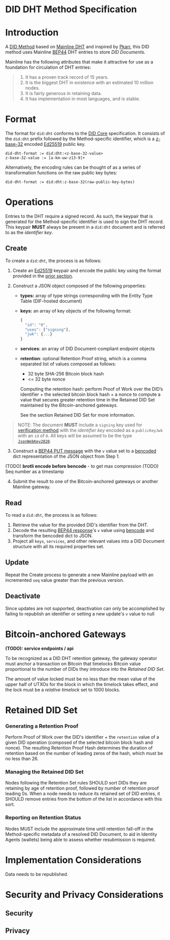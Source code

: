 # DID DHT Method Specification

# Introduction
A [DID Method](https://www.w3.org/TR/did-core/) based on [Mainline DHT](https://en.wikipedia.org/wiki/Mainline_DHT) and inspired by [Pkarr](https://github.com/nuhvi/pkarr), this DID method uses Mainline [BEP44](https://www.bittorrent.org/beps/bep_0044.html) DHT entries to store _DID Documents_.

Mainline has the following attributes that make it attractive for use as a foundation for circulation of DHT entries:

> 1. It has a proven track record of 15 years.
> 2. It is the biggest DHT in existence with an estimated 10 million nodes.
> 3. It is fairly generous in retaining data.
> 4. It has implementation in most languages, and is stable.

# Format

The format for `did:dht` conforms to the [DID Core](https://www.w3.org/TR/did-core/) specification. It consists of the `did:dht` prefix followed by the Method-specific identifier, which is a [z-base-32](https://en.wikipedia.org/wiki/Base32#z-base-32) encoded [Ed25519](https://ed25519.cr.yp.to/) public key.

```
did-dht-format := did:dht:<z-base-32-value>
z-base-32-value := [a-km-uw-z13-9]+
```

Alternatively, the encoding rules can be thought of as a series of transformation functions on the raw public key bytes:

```
did-dht-format := did:dht:z-base-32(raw-public-key-bytes)
```

# Operations

Entries to the DHT require a signed record. As such, the keypair that is generated for the Method-specific identifier is used to sign the DHT record. This keypair **MUST** always be present in a `did:dht` document and is referred to as the _identifier key_.

## Create

To create a `did:dht`, the process is as follows:

1. Create an [Ed25519](https://ed25519.cr.yp.to/) keypair and encode the public key using the format provided in the [prior section](#Format).


2. Construct a JSON object composed of the following properties:
   - **types:** array of type strings corresponding with the Entity Type Table (DIF-hosted document)
   - **keys:** an array of key objects of the following format:
      ```javascript
      {
        "id": "0",
        "uses": ["signing"],
        "jwk": {...}
      }
      ```
    - **services**: an array of DID Document-compliant endpoint objects
    - **retention**: optional Retention Proof string, which is a comma separated list of values composed as follows:

      - 32 byte SHA-256 Bitcoin block hash
      - <= 32 byte nonce

      Computing the retention hash: perform Proof of Work over the DID’s identifier + the selected bitcoin block hash + a nonce to compute a value that secures greater retention time in the Retained DID Set maintained by the Bitcoin-anchored gateways.

      See the section Retained DID Set for more information.

> NOTE: The document **MUST** include a `signing` key used for [verification method](https://www.w3.org/TR/did-core/#verification-methods) with the _identifier key_ encoded as a `publicKeyJwk` with an `id` of `0`. All keys will be assumed to be the type [`JsonWebKey2020`](https://www.w3.org/community/reports/credentials/CG-FINAL-lds-jws2020-20220721/#json-web-key-2020).


3. Construct a [BEP44 PUT message](https://www.bittorrent.org/beps/bep_0044.html) with the `v` value set to a [bencoded](https://en.wikipedia.org/wiki/Bencode) dict representation of the JSON object from Step 1.

(TODO) **brotli encode before bencode** - to get max compression
(TODO) Seq number as a timestamp

4. Submit the result to one of the Bitcoin-anchored gateways or another Mainline gateway.

## Read

To read a `did:dht`, the process is as follows:

1. Retrieve the value for the provided DID's identifier from the DHT.
2. Decode the resulting [BEP44 response](https://www.bittorrent.org/beps/bep_0044.html)'s `v` value using [bencode](https://en.wikipedia.org/wiki/Bencode) and transform the bencoded dict to JSON.
3. Project all `keys`, `services`, and other relevant values into a DID Document structure with all its required properties set.

## Update

Repeat the Create process to generate a new Mainline payload with an incremented `seq` value greater than the previous version.

## Deactivate

Since updates are not supported, deactivation can only be accomplished by failing to republish an identifier or setting a new update's `v` value to null

# Bitcoin-anchored Gateways

**(TODO): service endpoints / api**

To be recognized as a DID DHT retention gateway, the gateway operator must anchor a transaction on Bitcoin that timelocks Bitcoin value proportional to the number of DIDs they introduce into the _Retained DID Set_.

The amount of value locked must be no less than the mean value of the upper half of UTXOs for the block in which the timelock takes effect, and the lock must be a *relative timelock* set to 1000 blocks.

# Retained DID Set

### Generating a Retention Proof

Perform Proof of Work over the DID's identifier + the `retention` value of a given DID operation (composed of the selected bitcoin block hash and nonce). The resulting Retention Proof Hash determines the duration of retention based on the number of leading zeros of the hash, which must be no less than 26.

### Managing the Retained DID Set

Nodes following the Retention Set rules SHOULD sort DIDs they are retaining by age of retention proof, followed by number of retention proof leading 0s. When a node needs to reduce its retained set of DID entries, it SHOULD remove entries from the bottom of the list in accordance with this sort.

### Reporting on Retention Status

Nodes MUST include the approximate time until retention fall-off in the Method-specific metadata of a resolved DID Document, to aid in Identity Agents (wallets) being able to assess whether resubmission is required.

# Implementation Considerations

Data needs to be republished.

# Security and Privacy Considerations

## Security

## Privacy